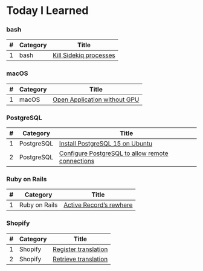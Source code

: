 # Today I Learned

### bash
| # | Category | Title |
|---| -------- | ----- |
| 1 | bash | [Kill Sidekiq processes](./bash/kill-sidekiq-process.md) |

### macOS
| # | Category | Title |
|---| -------- | ----- |
| 1 | macOS | [Open Application without GPU](./macOS/open-application-without-gpu.md) |

### PostgreSQL
| # | Category | Title |
|---| -------- | ----- |
| 1 | PostgreSQL | [Install PostgreSQL 15 on Ubuntu](./PostgreSQL/install-postgresql15-on-ubuntu.md) |
| 2 | PostgreSQL | [Configure PostgreSQL to allow remote connections](./PostgreSQL/configure-postgresql-to-allow-remote-connections.md) |

### Ruby on Rails
| # | Category | Title |
|---| -------- | ----- |
| 1 | Ruby on Rails | [Active Record’s rewhere](./Rails/active-record-rewhere.md) |

### Shopify
| # | Category | Title |
|---| -------- | ----- |
| 1 | Shopify | [Register translation](./Shopify/Localizations/register-translation.md) |
| 2 | Shopify | [Retrieve translation](./Shopify/Localizations/retrieve-translation.md) |
